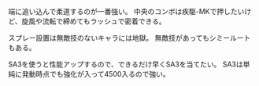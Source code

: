 端に追い込んで柔道するのが一番強い。
中央のコンボは疾駆-MKで押したいけど、旋風や流転で締めてもラッシュで密着できる。

スプレー設置は無敵技のないキャラには地獄。
無敵技があってもシミールートもある。

SA3を使うと性能アップするので、できるだけ早くSA3を当てたい。
SA3は単純に発動時点でも強化が入って4500入るので強い。
